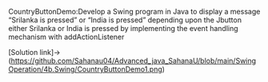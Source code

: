 CountryButtonDemo:Develop a Swing program in Java to display a message “Srilanka is pressed” or “India is
pressed” depending upon the Jbutton either Srilanka or India is pressed by implementing the
event handling mechanism with addActionListener

[Solution link]->
(https://github.com/Sahanau04/Advanced_java_SahanaU/blob/main/SwingOperation/4b.Swing/CountryButtonDemo1.png)
